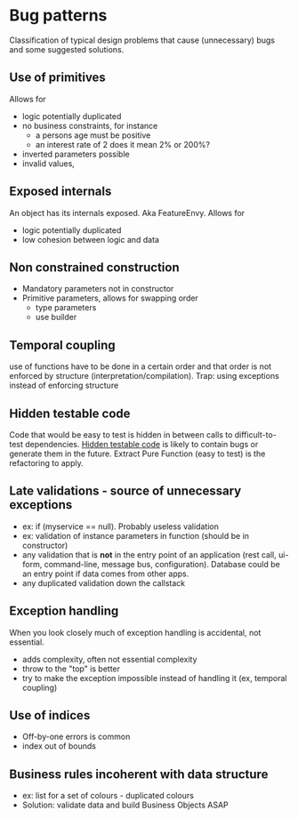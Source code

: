 # Bug patterns
Classification of typical design problems that cause (unnecessary) bugs and some suggested solutions.

## Use of primitives 
Allows for
* logic potentially duplicated
* no business constraints, for instance  
  * a persons age must be positive
  * an interest rate of 2 does it mean 2% or 200%?
* inverted parameters possible
* invalid values,

## Exposed internals
An object has its internals exposed. Aka FeatureEnvy. Allows for
* logic potentially duplicated
* low cohesion between logic and data

## Non constrained construction
* Mandatory parameters not in constructor
* Primitive parameters, allows for swapping order
  * type parameters
  * use builder

## Temporal coupling
use of functions have to be done in a certain order and that order is not enforced by structure (interpretation/compilation). Trap: using exceptions instead of enforcing structure

## Hidden testable code
Code that would be easy to test is hidden in between calls to difficult-to-test dependencies. [Hidden testable code](http://martinsson-johan.blogspot.fr/2018/04/bug-pattern-hidden-testable-code.html) is likely to contain bugs or generate them in the future. Extract Pure Function (easy to test) is the refactoring to apply.

## Late validations - source of unnecessary exceptions
* ex: if (myservice == null). Probably useless validation
* ex: validation of instance parameters in function (should be in constructor)
* any validation that is **not** in the entry point of an application (rest call, ui-form, command-line, message bus, configuration). Database could be an entry point if data comes from other apps.
* any duplicated validation down the callstack

## Exception handling
When you look closely much of exception handling is accidental, not essential.
* adds complexity, often not essential complexity
* throw to the "top" is better
* try to make the exception impossible instead of handling it (ex, temporal coupling)

## Use of indices 
* Off-by-one errors is common
* index out of bounds

## Business rules incoherent with data structure
* ex: list for a set of colours - duplicated colours
* Solution: validate data and build Business Objects ASAP
